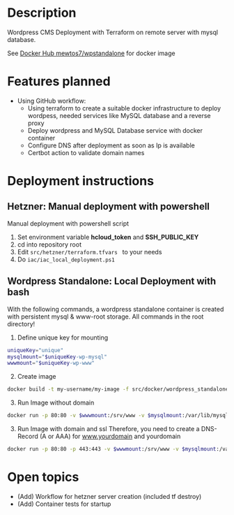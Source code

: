 # Description
Wordpress CMS Deployment with Terraform on remote server with mysql database.

See [Docker Hub mewtos7/wpstandalone](https://hub.docker.com/repository/docker/mewtos7/wpstandalone/general) for docker image

# Features planned
- Using GitHub workflow:
    - Using terraform to create a suitable docker infrastructure to deploy wordpess, needed services like MySQL database and a reverse proxy
    - Deploy wordpress and MySQL Database service with docker container
    - Configure DNS after deployment as soon as Ip is available
    - Certbot action to validate domain names

# Deployment instructions
## Hetzner: Manual deployment with powershell
Manual deployment with powershell script
1. Set environment variable **hcloud_token** and  **SSH_PUBLIC_KEY**
2. cd into repository root
3. Edit ```src/hetzner/terraform.tfvars ``` to your needs
4. Do ```iac/iac_local_deployment.ps1```

## Wordpress Standalone: Local Deployment with bash
With the following commands, a wordpress standalone container is created with persistent mysql & www-root storage.
All commands in the root directory!

1. Define unique key for mounting
```bash
uniqueKey="unique"
mysqlmount="$uniqueKey-wp-mysql"
wwwmount="$uniqueKey-wp-www"
```
2. Create image
```bash
docker build -t my-username/my-image -f src/docker/wordpress_standalone/wpstandalone.dockerfile src/docker/wordpress_standalone/
```

3. Run Image without domain
```bash
docker run -p 80:80 -v $wwwmount:/srv/www -v $mysqlmount:/var/lib/mysql my-username/my-image
```

3. Run Image with domain and ssl
Therefore, you need to create a DNS-Record (A or AAA) for www.yourdomain and yourdomain
```bash
docker run -p 80:80 -p 443:443 -v $wwwmount:/srv/www -v $mysqlmount:/var/lib/mysql -e DOMAIN='test.com' -e MAIL='testmail@test.com' my-username/my-image --restart always
```


# Open topics
- (Add) Workflow for hetzner server creation (included tf destroy)
- (Add) Container tests for startup
